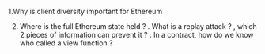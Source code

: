 1.Why is client diversity important for Ethereum
  
2. Where is the full Ethereum state held ?
. What is a replay attack ? , which 2 pieces of information
can prevent it ?
. In a contract, how do we know who called a view
function ?
